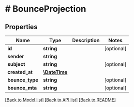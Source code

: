 # # BounceProjection

## Properties

Name | Type | Description | Notes
------------ | ------------- | ------------- | -------------
**id** | **string** |  | [optional]
**sender** | **string** |  |
**subject** | **string** |  | [optional]
**created_at** | [**\DateTime**](\DateTime) |  |
**bounce_type** | **string** |  | [optional]
**bounce_mta** | **string** |  | [optional]

[[Back to Model list]](../../README#models) [[Back to API list]](../../README#endpoints) [[Back to README]](../../README)
